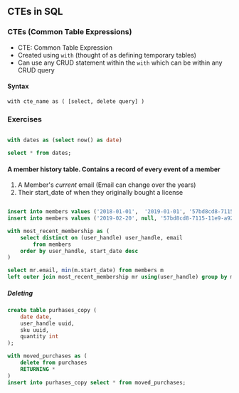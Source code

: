 ## CTEs in SQL

### CTEs (Common Table Expressions)

- CTE: Common Table Expression
- Created using `with` (thought of as defining temporary tables)
- Can use any CRUD statement within the `with` which can be within any CRUD query

#### Syntax

`with cte_name as ( [select, delete query] )`

### Exercises

```sql

with dates as (select now() as date)

select * from dates;
```

#### A member history table. Contains a record of every event of a member

1.  A Member's _current_ email (Email can change over the years)
2.  Their start_date of when they originally bought a license

```sql

insert into members values ('2018-01-01',  '2019-01-01', '57bd8cd8-7115-11e9-a923-1681be663d3e', 'tyler', 'orignal@gmail.com');
insert into members values ('2019-02-20', null, '57bd8cd8-7115-11e9-a923-1681be663d3e', 'joe', 'new@gmail.com');

with most_recent_membership as (
    select distinct on (user_handle) user_handle, email
        from members
    order by user_handle, start_date desc
)

select mr.email, min(m.start_date) from members m
left outer join most_recent_membership mr using(user_handle) group by mr.email;

```

##### Deleting

```sql
create table purhases_copy (
    date date,
    user_handle uuid,
    sku uuid,
    quantity int
);

with moved_purchases as (
    delete from purchases
    RETURNING *
)
insert into purhases_copy select * from moved_purchases;
```
